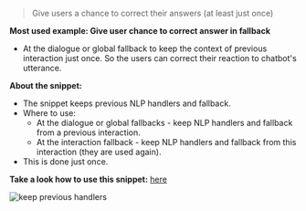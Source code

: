 > Give users a chance to correct their answers (at least just once)

**Most used example: Give user chance to correct answer in fallback**
- At the dialogue or global fallback to keep the context of previous interaction just once. So the users can correct their reaction to chatbot's utterance.

**About the snippet:**
- The snippet keeps previous NLP handlers and fallback.
- Where to use:
    - At the dialogue or global fallbacks - keep NLP handlers and fallback from a previous interaction.
    - At the interaction fallback - keep NLP handlers and fallback from this interaction (they are used again).
- This is done just once.

**Take a look how to use this snippet:** [here](http://docs.wingbot.ai/context/ChanceToCorrectAnswer/ChanceToCorrectAnswer.html)

![keep previous handlers](https://github.com/wingbotai/wingbot/raw/master/plugins/ai.wingbot.keepPreviousHandlersJustOnce/image1.png)
